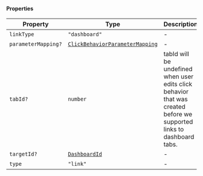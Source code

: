 #### Properties

| Property                                          | Type                                                                                 | Description                                                                                                          |
| ------------------------------------------------- | ------------------------------------------------------------------------------------ | -------------------------------------------------------------------------------------------------------------------- |
| <a id="linktype"></a> `linkType`                  | `"dashboard"`                                                                        | -                                                                                                                    |
| <a id="parametermapping"></a> `parameterMapping?` | [`ClickBehaviorParameterMapping`](./generated/html/ClickBehaviorParameterMapping.md) | -                                                                                                                    |
| <a id="tabid"></a> `tabId?`                       | `number`                                                                             | tabId will be undefined when user edits click behavior that was created before we supported links to dashboard tabs. |
| <a id="targetid"></a> `targetId?`                 | [`DashboardId`](./generated/html/DashboardId.md)                                     | -                                                                                                                    |
| <a id="type"></a> `type`                          | `"link"`                                                                             | -                                                                                                                    |
